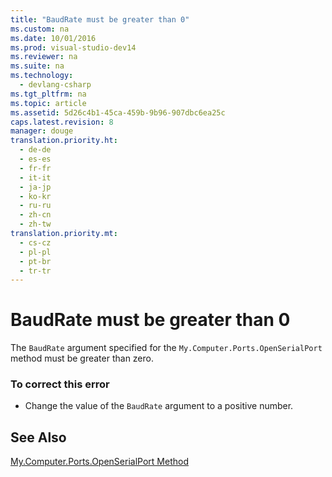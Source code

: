 ```yaml
---
title: "BaudRate must be greater than 0"
ms.custom: na
ms.date: 10/01/2016
ms.prod: visual-studio-dev14
ms.reviewer: na
ms.suite: na
ms.technology: 
  - devlang-csharp
ms.tgt_pltfrm: na
ms.topic: article
ms.assetid: 5d26c4b1-45ca-459b-9b96-907dbc6ea25c
caps.latest.revision: 8
manager: douge
translation.priority.ht: 
  - de-de
  - es-es
  - fr-fr
  - it-it
  - ja-jp
  - ko-kr
  - ru-ru
  - zh-cn
  - zh-tw
translation.priority.mt: 
  - cs-cz
  - pl-pl
  - pt-br
  - tr-tr
---
```

# BaudRate must be greater than 0
The `BaudRate` argument specified for the `My.Computer.Ports.OpenSerialPort` method must be greater than zero.  
  
### To correct this error  
  
-   Change the value of the `BaudRate` argument to a positive number.  
  
## See Also  
 [My.Computer.Ports.OpenSerialPort Method](assetId:///ed1e75f0-635a-4229-8fe6-becea5d036c3)
